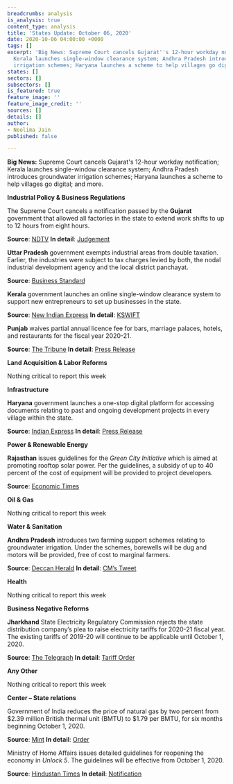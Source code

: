 ```yaml
---
breadcrumbs: analysis
is_analysis: true
content_type: analysis
title: 'States Update: October 06, 2020'
date: 2020-10-06 04:00:00 +0000
tags: []
excerpt: 'Big News: Supreme Court cancels Gujarat''s 12-hour workday notification;
  Kerala launches single-window clearance system; Andhra Pradesh introduces groundwater
  irrigation schemes; Haryana launches a scheme to help villages go digital; and more.'
states: []
sectors: []
subsectors: []
is_featured: true
feature_image: ''
feature_image_credit: ''
sources: []
details: []
author:
- Neelima Jain
published: false

---
```

**Big News:** Supreme Court cancels Gujarat's 12-hour workday notification; Kerala launches single-window clearance system; Andhra Pradesh introduces groundwater irrigation schemes; Haryana launches a scheme to help villages go digital; and more.

**Industrial Policy & Business Regulations**

The Supreme Court cancels a notification passed by the **Gujarat** government that allowed all factories in the state to extend work shifts to up to 12 hours from eight hours.

**Source**: [NDTV](https://www.ndtv.com/india-news/supreme-court-quashes-gujarats-anti-labour-notification-of-12-hour-shifts-2303725) **In detail**: [Judgement](https://main.sci.gov.in/supremecourt/2020/11439/11439_2020_34_1501_24245_Judgement_01-Oct-2020.pdf)

**Uttar Pradesh** government exempts industrial areas from double taxation. Earlier, the industries were subject to tax charges levied by both, the nodal industrial development agency and the local district panchayat.

**Source**: [Business Standard](https://www.business-standard.com/article/economy-policy/pandemic-relief-up-govt-exempts-industrial-areas-from-double-taxation-120100400479_1.html)

**Kerala** government launches an online single-window clearance system to support new entrepreneurs to set up businesses in the state.

**Source**: [New Indian Express](https://www.newindianexpress.com/cities/thiruvananthapuram/2020/sep/30/ease-of-doing-business-kerala-govt-launches-kswift-20-2203703.html) **In detail**: [KSWIFT](http://www.kswift.kerala.gov.in/index/)

**Punjab** waives partial annual licence fee for bars, marriage palaces, hotels, and restaurants for the fiscal year 2020-21.

**Source**: [The Tribune](https://www.tribuneindia.com/news/punjab/punjab-to-waive-partial-annual-licence-fee-for-bars-marriage-palaces-148946) **In detail**: [Press Release](http://diprpunjab.gov.in/?q=content/punjab-cm-gives-nod-waiving-annual-licence-fee-quarterly-assessed-fee-bars-marriage-palaces)

**Land Acquisition & Labor Reforms**

Nothing critical to report this week

**Infrastructure**

**Haryana** government launches a one-stop digital platform for accessing documents relating to past and ongoing development projects in every village within the state.

**Source**: [Indian Express](https://indianexpress.com/article/cities/chandigarh/haryana-6197-gram-panchayats-go-digital-as-khattar-launches-gram-darshan-6674113/) **In detail**: [Press Release](https://prharyana.gov.in/en/taking-a-step-forward-towards-complete-digitization-of-villages-by-uploading-the-entire-records-of)

**Power & Renewable Energy**

**Rajasthan** issues guidelines for the _Green City Initiative_ which is aimed at promoting rooftop solar power. Per the guidelines, a subsidy of up to 40 percent of the cost of equipment will be provided to project developers.

**Source**: [Economic Times](https://energy.economictimes.indiatimes.com/news/renewable/rajasthan-new-impetus-to-make-cities-green-with-rooftop-solar-panels/78397000)

**Oil & Gas**

Nothing critical to report this week

**Water & Sanitation**

**Andhra Pradesh** introduces two farming support schemes relating to groundwater irrigation. Under the schemes, borewells will be dug and motors will be provided, free of cost to marginal farmers.

**Source**: [Deccan Herald](https://www.deccanherald.com/national/south/jagan-govt-to-dig-free-borewells-provide-motors-to-needy-farmers-in-andhra-pradesh-894275.html) **In detail**: [CM’s Tweet](https://twitter.com/ysjagan/status/1310496375495254016?s=20)

**Health**

Nothing critical to report this week

**Business Negative Reforms**

**Jharkhand** State Electricity Regulatory Commission rejects the state distribution company’s plea to raise electricity tariffs for 2020-21 fiscal year. The existing tariffs of 2019-20 will continue to be applicable until October 1, 2020.

**Source**: [The Telegraph](https://www.telegraphindia.com/jharkhand/no-increase-in-power-tariffs-rules-state-regulator/cid/1793675) **In detail**: [Tariff Order](http://jserc.org/pdf/tariff_order/jbvnl2020.pdf)

**Any Other**

Nothing critical to report this week

**Center – State relations**

Government of India reduces the price of natural gas by two percent from $2.39 million British thermal unit (BMTU) to $1.79 per BMTU, for six months beginning October 1, 2020.

**Source**: [Mint](https://www.livemint.com/industry/energy/govt-cuts-gas-price-by-25-to-lowest-on-record-11601472586101.html) **In detail**: [Order](https://www.ppac.gov.in/WriteReadData/userfiles/file/Domestic%20Natural%20Gas%20Price%20Oct%20%202020%20to%20March%202021.pdf)

Ministry of Home Affairs issues detailed guidelines for reopening the economy in _Unlock 5_. The guidelines will be effective from October 1, 2020.

**Source**: [Hindustan Times](https://www.hindustantimes.com/india-news/unlock-5-new-guidelines-to-be-effective-from-october-1/story-CnlZ6orfuI6PrJ9NrmjDZO.html) **In detail**: [Notification](https://www.mha.gov.in/sites/default/files/MHANewguidelines_30092020.pdf)